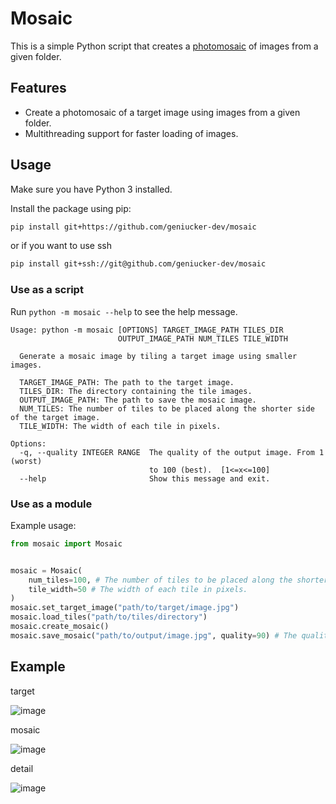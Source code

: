 # Mosaic

This is a simple Python script that creates a [photomosaic](https://en.wikipedia.org/wiki/Photographic_mosaic) of images from a given folder.

## Features

- Create a photomosaic of a target image using images from a given folder.
- Multithreading support for faster loading of images.

## Usage

Make sure you have Python 3 installed.

Install the package using pip:

```bash
pip install git+https://github.com/geniucker-dev/mosaic
```

or if you want to use ssh

```bash
pip install git+ssh://git@github.com/geniucker-dev/mosaic
```

### Use as a script

Run `python -m mosaic --help` to see the help message.

```
Usage: python -m mosaic [OPTIONS] TARGET_IMAGE_PATH TILES_DIR
                        OUTPUT_IMAGE_PATH NUM_TILES TILE_WIDTH

  Generate a mosaic image by tiling a target image using smaller images.

  TARGET_IMAGE_PATH: The path to the target image.
  TILES_DIR: The directory containing the tile images.
  OUTPUT_IMAGE_PATH: The path to save the mosaic image.
  NUM_TILES: The number of tiles to be placed along the shorter side of the target image.
  TILE_WIDTH: The width of each tile in pixels.

Options:
  -q, --quality INTEGER RANGE  The quality of the output image. From 1 (worst)
                               to 100 (best).  [1<=x<=100]
  --help                       Show this message and exit.
```

### Use as a module

Example usage:

```python
from mosaic import Mosaic


mosaic = Mosaic(
    num_tiles=100, # The number of tiles to be placed along the shorter side of the target image.
    tile_width=50 # The width of each tile in pixels.
)
mosaic.set_target_image("path/to/target/image.jpg")
mosaic.load_tiles("path/to/tiles/directory")
mosaic.create_mosaic()
mosaic.save_mosaic("path/to/output/image.jpg", quality=90) # The quality of the output image. From 1 (worst) to 100 (best).
```

## Example

target

![image](https://github.com/user-attachments/assets/9914ac18-0a63-4599-bd7f-2d49c0b09400)

mosaic

![image](https://github.com/user-attachments/assets/79655cfe-2a60-4890-8c71-c35913650f57)

detail

![image](https://github.com/user-attachments/assets/9497299d-0ab7-4d60-b6de-e441fc0e8ad7)
